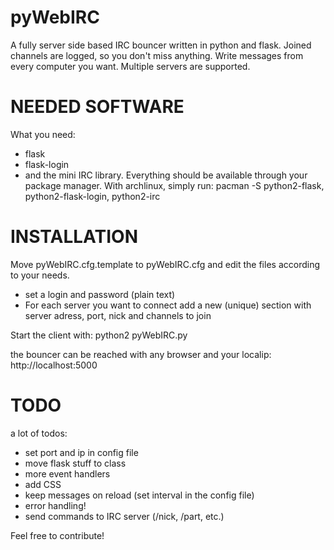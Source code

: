 # pyWebIRC
A fully server side based IRC bouncer written in python and flask. Joined channels are logged, so you don't miss anything. Write messages from every computer you want. Multiple servers are supported. 

# NEEDED SOFTWARE
What you need:
- flask
- flask-login 
- and the mini IRC library.
Everything should be available through your package manager. With archlinux, simply run:
 pacman -S python2-flask, python2-flask-login, python2-irc

# INSTALLATION
Move pyWebIRC.cfg.template to pyWebIRC.cfg and edit the files according to your needs.
- set a login and password (plain text)
- For each server you want to connect add a new (unique) section with server adress, port, nick and channels to join

Start the client with:
 python2 pyWebIRC.py

the bouncer can be reached with any browser and your localip:
 http://localhost:5000

# TODO
a lot of todos:
- set port and ip in config file
- move flask stuff to class
- more event handlers
- add CSS
- keep messages on reload (set interval in the config file)
- error handling!
- send commands to IRC server (/nick, /part, etc.)

Feel free to contribute!
